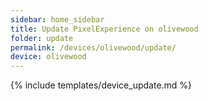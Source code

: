 ```yaml
---
sidebar: home_sidebar
title: Update PixelExperience on olivewood
folder: update
permalink: /devices/olivewood/update/
device: olivewood
---
```

{% include templates/device_update.md %}
